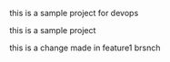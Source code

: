 this is a sample project for devops



this is a sample project

this is a change made in feature1 brsnch


